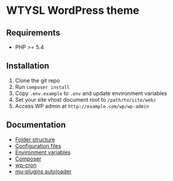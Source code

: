 # WTYSL WordPress theme

## Requirements

* PHP >= 5.4

## Installation

1. Clone the git repo
2. Run `composer install`
3. Copy `.env.example` to `.env` and update environment variables
4. Set your site vhost document root to `/path/to/site/web/`
5. Access WP admin at `http://example.com/wp/wp-admin`

## Documentation

* [Folder structure](https://github.com/roots/bedrock/wiki/Folder-structure)
* [Configuration files](https://github.com/roots/bedrock/wiki/Configuration-files)
* [Environment variables](https://github.com/roots/bedrock/wiki/Environment-variables)
* [Composer](https://github.com/roots/bedrock/wiki/Composer)
* [wp-cron](https://github.com/roots/bedrock/wiki/wp-cron)
* [mu-plugins autoloader](https://github.com/roots/bedrock/wiki/mu-plugins-autoloader)

